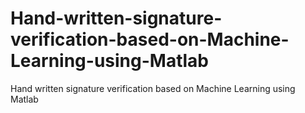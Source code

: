 # Hand-written-signature-verification-based-on-Machine-Learning-using-Matlab
Hand written signature verification based on Machine Learning using Matlab
